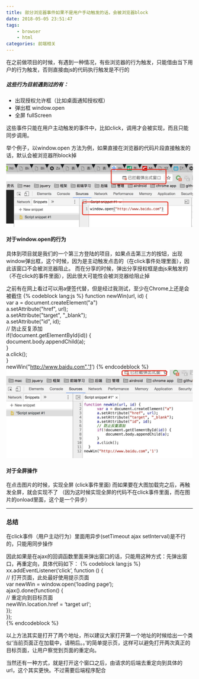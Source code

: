 ```yaml
---
title: 部分浏览器事件如果不是用户手动触发的话，会被浏览器block
date: 2018-05-05 23:51:47
tags: 
    - browser
    - html
categories: 前端相关
---
```

在之前做项目的时候，有遇到一种情况，有些浏览器的行为触发，只能借由当下用户的行为触发，否则直接由js的代码执行触发是不行的

##### 这些行为目前遇到过的有：

* 出现授权允许框（比如桌面通知授权框）
* 弹出框  window.open
* 全屏 fullScreen

这些事件只能在用户主动触发的事件中，比如click，调用才会被实现，而且只能同步调用。

举个例子，以window.open 方法为例，如果直接在浏览器的代码片段直接触发的话，默认会被浏览器所block掉

![step one](browser-trigger/1.png)

#### 对于window.open的行为
具体到项目就是我们的一个第三方登陆的项目，如果点击第三方的按钮，出现window弹出框，这个时候，因为是主动触发点击的（在click事件处理里面），因此该窗口不会被浏览器阻止。
而在分享的时候，弹出分享授权框是由js来触发的 （不在click的事件里面），因此很大可能性会被浏览器给阻止掉

之前有在网上看过可以用a便签代替，但是经过我测试，至少在Chrome上还是会被截住
{% codeblock lang:js %}
function newWin(url, id) {  
      var a = document.createElement("a")  
      a.setAttribute("href", url);  
      a.setAttribute("target", "_blank");  
      a.setAttribute("id", id);  
      // 防止反复添加  
      if(!document.getElementById(id)) {                       
          document.body.appendChild(a);  
      }  
      a.click();  
  }  
newWin("http://www.baidu.com",'1')
{% endcodeblock %}
![step one](browser-trigger/2.png)


#### 对于全屏操作
在点击图片的时候，实现全屏 (click事件里面)
而如果要在大图加载完之后，再触发全屏，就会实现不了
（因为这时候实现全屏的代码不在click事件里面，而在图片的onload里面，这个是一个异步）

---
### 总结
在click事件（用户主动行为）里面用异步(setTimeout ajax setInterval)是不行的，只能用同步操作

因此如果是在ajax的回调函数里面来弹出窗口的话，只能用这种方式：先弹出窗口，再重定向，具体代码如下：
{% codeblock lang:js %}
xx.addEventListener(‘click‘, function () {  
        // 打开页面，此处最好使用提示页面  
        var newWin = window.open(‘loading page‘);  
        ajax().done(function() {  
        // 重定向到目标页面  
        newWin.location.href = ‘target url‘;  
    });  
});  
{% endcodeblock %}

以上方法其实是打开了两个地址，所以建议大家打开第一个地址的时候给出一个类似‘当前页面正在加载中，请稍后。。’的简单提示页，这样可以避免打开两次真正的目标页面，让用户察觉到页面的重定向。

当然还有一种方式，就是打开这个窗口之后，由请求的后端去重定向到具体的url，这个其实更快。不过需要后端程序配合